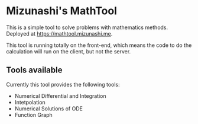 # Mizunashi's MathTool
This is a simple tool to solve problems with mathematics methods. Deployed at https://mathtool.mizunashi.me.

This tool is running totally on the front-end, which means the code to do the calculation will run on the client, but not the server.

## Tools available
Currently this tool provides the following tools:
+ Numerical Differential and Integration
+ Intetpolation
+ Numerical Solutions of ODE
+ Function Graph